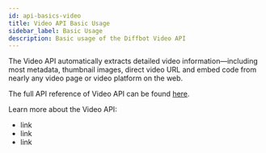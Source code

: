```yaml
---
id: api-basics-video
title: Video API Basic Usage
sidebar_label: Basic Usage
description: Basic usage of the Diffbot Video API
---
```


The Video API automatically extracts detailed video information—including most metadata, thumbnail images, direct video URL and embed code from nearly any video page or video platform on the web.

The full API reference of Video API can be found [here](api-video).

Learn more about the Video API:

- link
- link
- link